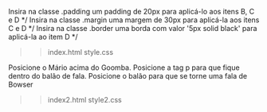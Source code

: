 Insira na classe .padding um padding de 20px para aplicá-lo aos itens B, C e D */
Insira na classe .margin uma margem de 30px para aplicá-la aos itens C e D */
Insira na classe .border uma borda com valor '5px solid black' para aplicá-la ao item D */

>> index.html
>> style.css

Posicione o Mário acima do Goomba.
Posicione a tag p para que fique dentro do balão de fala.
Posicione o balão para que se torne uma fala de Bowser

>> index2.html
>> style2.css